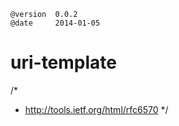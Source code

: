 

    @version  0.0.2
    @date     2014-01-05


uri-template
============

/*
* http://tools.ietf.org/html/rfc6570
*/


